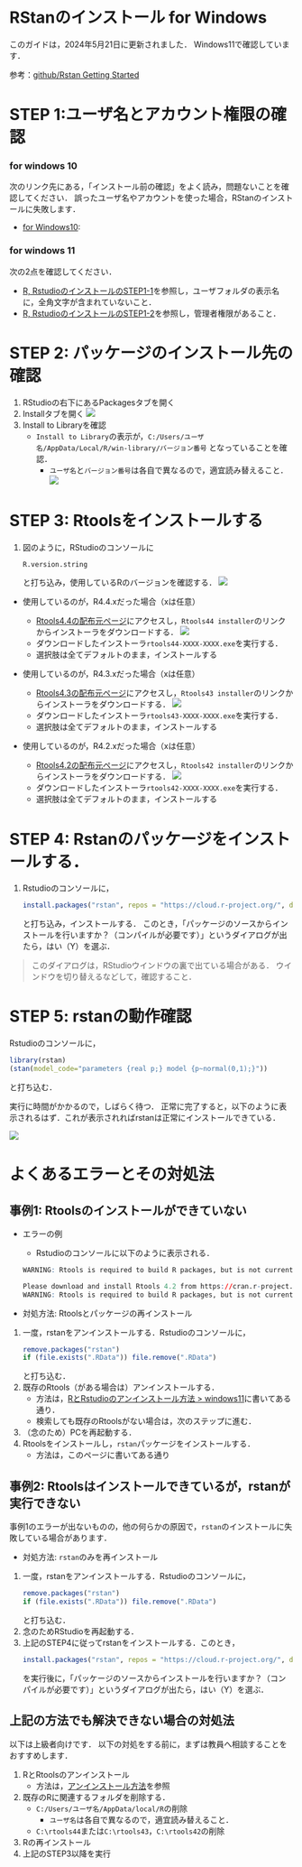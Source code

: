 # RStanのインストール for Windows

このガイドは，2024年5月21日に更新されました．
Windows11で確認しています．

参考：[github/Rstan Getting Started](https://github.com/stan-dev/rstan/wiki/RStan-Getting-Started)


# STEP 1:ユーザ名とアカウント権限の確認

### for windows 10

次のリンク先にある，「インストール前の確認」をよく読み，問題ないことを確認してください．
誤ったユーザ名やアカウントを使った場合，RStanのインストールに失敗します．

- [for Windows10](https://github.com/yyamnk/DataAnalysis/blob/master/install/windows10.md#%E3%82%A4%E3%83%B3%E3%82%B9%E3%83%88%E3%83%BC%E3%83%AB%E5%89%8D%E3%81%AE%E7%A2%BA%E8%AA%8D): 

### for windows 11

次の2点を確認してください．

- [R, RstudioのインストールのSTEP1-1](https://github.com/yyamnk/DataAnalysis/blob/master/install/windows11_2023.md#step-1-%E3%82%A4%E3%83%B3%E3%82%B9%E3%83%88%E3%83%BC%E3%83%AB%E5%89%8D%E3%81%AE%E6%BA%96%E5%82%99)を参照し，ユーザフォルダの表示名に，全角文字が含まれていないこと．
- [R, RstudioのインストールのSTEP1-2](https://github.com/yyamnk/DataAnalysis/blob/master/install/windows11_2023.md#step-1-2-%E7%AE%A1%E7%90%86%E8%80%85%E6%A8%A9%E9%99%90%E3%81%AE%E7%A2%BA%E8%AA%8D%E3%81%A8%E5%A4%89%E6%9B%B4)を参照し，管理者権限があること．


# STEP 2: パッケージのインストール先の確認

1. RStudioの右下にあるPackagesタブを開く
2. Installタブを開く
    ![](./win_step1.png?raw=true)
3. Install to Libraryを確認
    - `Install to Library`の表示が，`C:/Users/ユーザ名/AppData/Local/R/win-library/バージョン番号` となっていることを確認．
        - `ユーザ名`と`バージョン番号`は各自で異なるので，適宜読み替えること．
    ![](./win_step2.png?raw=true)


# STEP 3: Rtoolsをインストールする

1. 図のように，RStudioのコンソールに
    ```r
    R.version.string
    ```
    と打ち込み，使用しているRのバージョンを確認する．
    ![](check_Rversion.png)

- 使用しているのが，R4.4.xだった場合（xは任意）
    - [Rtools4.4の配布元ページ](https://cran.r-project.org/bin/windows/Rtools/rtools44/rtools.html)にアクセスし，`Rtools44 installer`のリンクからインストーラをダウンロードする．
        ![](./rtools44.png?raw=true)
    - ダウンロードしたインストーラ`rtools44-XXXX-XXXX.exe`を実行する．
    - 選択肢は全てデフォルトのまま，インストールする

- 使用しているのが，R4.3.xだった場合（xは任意）
    - [Rtools4.3の配布元ページ](https://cran.r-project.org/bin/windows/Rtools/rtools43/rtools.html)にアクセスし，`Rtools43 installer`のリンクからインストーラをダウンロードする．
        ![](./rtools43.png?raw=true)
    - ダウンロードしたインストーラ`rtools43-XXXX-XXXX.exe`を実行する．
    - 選択肢は全てデフォルトのまま，インストールする

- 使用しているのが，R4.2.xだった場合（xは任意）
    - [Rtools4.2の配布元ページ](https://cran.r-project.org/bin/windows/Rtools/rtools42/rtools.html)にアクセスし，`Rtools42 installer`のリンクからインストーラをダウンロードする．
        ![](./rtools42.png?raw=true)
    - ダウンロードしたインストーラ`rtools42-XXXX-XXXX.exe`を実行する．
    - 選択肢は全てデフォルトのまま，インストールする


# STEP 4: Rstanのパッケージをインストールする．

1. Rstudioのコンソールに，
    ```r
    install.packages("rstan", repos = "https://cloud.r-project.org/", dependencies = TRUE)
    ```
    と打ち込み，インストールする．
    このとき，「パッケージのソースからインストールを行いますか？（コンパイルが必要です）」というダイアログが出たら，はい（Y）を選ぶ．

> このダイアログは，RStudioウインドウの裏で出ている場合がある．
> ウインドウを切り替えるなどして，確認すること．


# STEP 5: rstanの動作確認

Rstudioのコンソールに，
```r
library(rstan)
(stan(model_code="parameters {real p;} model {p~normal(0,1);}"))
```
と打ち込む．

実行に時間がかかるので，しばらく待つ．
正常に完了すると，以下のように表示されるはず．これが表示されればrstanは正常にインストールできている．

![](./win_step5-2.png?raw=true)



# よくあるエラーとその対処法

## 事例1: Rtoolsのインストールができていない

- エラーの例
    - Rstudioのコンソールに以下のように表示される．
    ```r
    WARNING: Rtools is required to build R packages, but is not currently installed.

    Please download and install Rtools 4.2 from https://cran.r-project.org/bin/windows/Rtools/ or https://www.r-project.org/nosvn/winutf8/ucrt3/.
    WARNING: Rtools is required to build R packages, but is not currently installed.
    ```

- 対処方法: Rtoolsとパッケージの再インストール

1. 一度，rstanをアンインストールする．Rstudioのコンソールに，
    ```r
    remove.packages("rstan")
    if (file.exists(".RData")) file.remove(".RData")
    ```
    と打ち込む．
2. 既存のRtools（がある場合は）アンインストールする．
    - 方法は，[RとRstudioのアンインストール方法 > windows11](https://github.com/yyamnk/DataAnalysis/blob/master/uninstall/windows11.md)に書いてある通り．
    - 検索しても既存のRtoolsがない場合は，次のステップに進む．
3. （念のため）PCを再起動する．
4. Rtoolsをインストールし，`rstan`パッケージをインストールする．
    - 方法は，このページに書いてある通り


## 事例2: Rtoolsはインストールできているが，rstanが実行できない

事例1のエラーが出ないものの，他の何らかの原因で，`rstan`のインストールに失敗している場合があります．

- 対処方法: `rstan`のみを再インストール

1. 一度，rstanをアンインストールする．Rstudioのコンソールに，
    ```r
    remove.packages("rstan")
    if (file.exists(".RData")) file.remove(".RData")
    ```
    と打ち込む．
2. 念のためRStudioを再起動する．
3. 上記のSTEP4に従ってrstanをインストールする．このとき，
    ```r
    install.packages("rstan", repos = "https://cloud.r-project.org/", dependencies = TRUE)
    ```
    を実行後に，「パッケージのソースからインストールを行いますか？（コンパイルが必要です）」というダイアログが出たら，はい（Y）を選ぶ．


## 上記の方法でも解決できない場合の対処法

以下は上級者向けです．
以下の対処をする前に，まずは教員へ相談することをおすすめします．

1. RとRtoolsのアンインストール
    - 方法は，[アンインストール方法](../uninstall/readme.md)を参照
2. 既存のRに関連するフォルダを削除する．
    - `C:/Users/ユーザ名/AppData/local/R`の削除
        - `ユーザ名`は各自で異なるので，適宜読み替えること．
    - `C:\rtools44`または`C:\rtools43`，`C:\rtools42`の削除
3. Rの再インストール
4. 上記のSTEP3以降を実行
